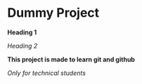 # Dummy Project  

**Heading 1**  

*Heading 2*  

**This project is made to learn git and github**  

*Only for technical students*  
